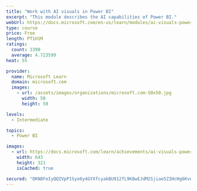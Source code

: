 ```yaml
---
title: "Work with AI visuals in Power BI"
excerpt: "This module describes the AI capabilities of Power BI."
webUrl: https://docs.microsoft.com/en-us/learn/modules/ai-visuals-power-bi/
type: course
price: Free
length: PT1H1M
ratings:
  count: 3390
  average: 4.723599
heat: 55

provider:
  name: Microsoft Learn
  domain: microsoft.com
  images:
    - url: /assets/images/organizations/microsoft.com-50x50.jpg
      width: 50
      height: 50

levels:
  - Intermediate

topics:
  - Power BI

images:
  - url: https://docs.microsoft.com/learn/achievements/ai-visuals-power-bi-social.png
    width: 643
    height: 321
    isCached: true

secured: "DKN8FeIyQQIVpP1Syo6y4GYXfcyakBU912fL9K8wEJdM2Sjiae5ZIHcHg6KvuhAwYr6EKSKmRQuYajbCVaw420buplsjEzaudQM37o8MZmGk8Io3RV9YI3wfSt1ZOGXVSXElZ+9R+//QGgLuIB7TUDXeChN7BsQBfnn0pfHPyNcwQAgrAOtrxg5mJsp9V9uNf33ENioS3c+8hl3WPvOhcL6O/6MNVbSsJYf3vBHd+BWSgLf4l2zeg0xBflQVXYwVs8BxzSQ5f1io9iLt1MnEboZm/dobcOcf9rJzR+zMQ4khDcktkMdbew56/zyKg37Y177Z2941yI8CcBX7E5ntCGK2JKvcJXvejrGWjrSlyu/DvmTkkWpOjaC6XxdiX0Vb78B2hKJtTMrH9bYgDCv2HfOPCSNtTw/szrUpNNh19YY=;IILk37+Aet2y1py3XYNyaQ=="
---
```


